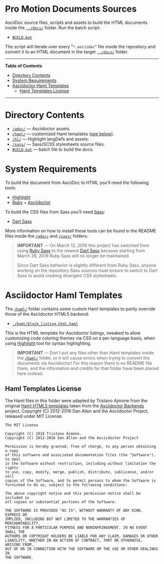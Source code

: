 # Pro Motion Documents Sources

AsciiDoc source files, scripts and assets to build the HTML documents inside the [`../docs/`][docs] folder. Run the batch script:

- [`BUILD.bat`][BUILD.bat]

The script will iterate over every "`*.asciidoc`" file inside the repository and convert it to an HTML document in the target [`../docs/`][docs] folder.

-----

**Table of Contents**

<!-- MarkdownTOC autolink="true" bracket="round" autoanchor="false" lowercase="only_ascii" uri_encoding="true" levels="1,2,3" -->

- [Directory Contents](#directory-contents)
- [System Requirements](#system-requirements)
- [Asciidoctor Haml Templates](#asciidoctor-haml-templates)
    - [Haml Templates License](#haml-templates-license)

<!-- /MarkdownTOC -->

-----

# Directory Contents

- [`/adoc/`][adoc] — Asciidoctor assets.
- [`/haml/`][haml] — customized Haml templates ([see below][Haml sec]).
- [`/hl/`][hl] — Highlight langDefs and assets.
- [`/sass/`][sass] — Sass/SCSS stylesheets source files.
- [`BUILD.bat`][BUILD.bat] — batch file to build the docs.

# System Requirements

To build the document from AsciiDoc to HTML you'll need the following tools:

- [Highlight]
- [Ruby] + [Asciidoctor]

To build the CSS files from Sass you'll need [Sass]:

- [Dart Sass]

More information on how to install these tools can be found in the README files inside the [`/adoc/`][adoc] and [`/sass/`][sass] folders.


> __IMPORTANT__ — On March 12, 2019 this project has switched from using [Ruby Sass] to the newest [Dart Sass] because starting from March 26, 2019 Ruby Sass will no longer be maintained.
> 
> Since Dart Sass behavior is slightly different from Ruby Sass, anyone working on the repository Sass sources must ensure to switch to Dart Sass to avoid creating divergent CSS stylesheets.

# Asciidoctor Haml Templates

The [`/haml/`][haml] folder contains some custom Haml templates to partly override those of the Asciidoctor HTML5 backend:

- [`./haml/block_listing.html.haml`][block_listing]

This is the HTML template for Asciidoctor listings, tweaked to allow customizing code coloring themes via CSS on a per-language basis, when using [Highlight] tool for syntax highlighting.

> __IMPORTANT__ — Don't put any files other than Haml templates inside the [`/haml/`][haml] folder, or it will cause errors when trying to convert the documents via Asciidoctor! For this reason there is no README file there, and the information and credits for that folder have been placed here instead.

## Haml Templates License

The Haml files in this folder were adapted by Tristano Ajmone from the original [Haml HTML5 templates] taken from the
[Asciidoctor Backends] project, Copyright (C) 2012-2016 Dan Allen and the Asciidoctor Project, released under MIT License:

    The MIT License
    
    Copyright (C) 2018 Tristano Ajmone.
    Copyright (C) 2012-2016 Dan Allen and the Asciidoctor Project

    Permission is hereby granted, free of charge, to any person obtaining a copy
    of this software and associated documentation files (the "Software"), to deal
    in the Software without restriction, including without limitation the rights
    to use, copy, modify, merge, publish, distribute, sublicense, and/or sell
    copies of the Software, and to permit persons to whom the Software is
    furnished to do so, subject to the following conditions:

    The above copyright notice and this permission notice shall be included in
    all copies or substantial portions of the Software.

    THE SOFTWARE IS PROVIDED "AS IS", WITHOUT WARRANTY OF ANY KIND, EXPRESS OR
    IMPLIED, INCLUDING BUT NOT LIMITED TO THE WARRANTIES OF MERCHANTABILITY,
    FITNESS FOR A PARTICULAR PURPOSE AND NONINFRINGEMENT. IN NO EVENT SHALL THE
    AUTHORS OR COPYRIGHT HOLDERS BE LIABLE FOR ANY CLAIM, DAMAGES OR OTHER
    LIABILITY, WHETHER IN AN ACTION OF CONTRACT, TORT OR OTHERWISE, ARISING FROM,
    OUT OF OR IN CONNECTION WITH THE SOFTWARE OR THE USE OR OTHER DEALINGS IN
    THE SOFTWARE.


<!-----------------------------------------------------------------------------
                               REFERENCE LINKS                                
------------------------------------------------------------------------------>

<!-- project files & folders -->

[docs]: ../docs/   "Navigate folder"
[adoc]: ./adoc/    "Navigate folder"
[haml]:  ./haml/     "Navigate folder"
[hl]:   ./hl/      "Navigate folder"
[sass]: ./sass/    "Navigate folder"

[block_listing]: ./haml/block_listing.html.haml "View source file"

[BUILD.bat]: ./BUILD.bat "View source file"

<!-- document cross-reference links -->

[Haml sec]: #asciidoctor-haml-templates "Jump to section 'Asciidoctor Haml Templates'"


<!-- dependencies -->

[Asciidoctor]: https://github.com/asciidoctor/asciidoctor#installation
[Highlight]: http://www.andre-simon.de/zip/download.php

[Sass]: https://sass-lang.com "Visit Sass website"
[Ruby Sass]: https://github.com/sass/ruby-sass
[Dart Sass]: https://github.com/sass/dart-sass
[Choco Sass]: https://chocolatey.org/packages/sass

[Ruby]: https://www.ruby-lang.org
[RubyInstaller]: https://rubyinstaller.org/downloads/
[Choco Ruby]: https://chocolatey.org/packages/ruby

[Node.js]: https://nodejs.org/en/ "Visit Node.js downloads page"
[Choco Node]: https://chocolatey.org/packages/nodejs
[Choco Node LTS]: https://chocolatey.org/packages/nodejs-lts

[Chocolatey GUI]: https://chocolatey.org/packages/ChocolateyGUI
[Chocolatey]: https://chocolatey.org

<!-- third party -->

[Asciidoctor Backends]: https://github.com/asciidoctor/asciidoctor-backends "Visit the Asciidoctor Backends project"
[Haml HTML5 templates]: https://github.com/asciidoctor/asciidoctor-backends/tree/master/haml/html5


<!-- EOF -->
